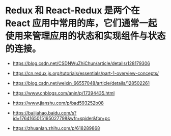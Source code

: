 <!--
 * @Author: lg
 * @Date: 2023-11-14 14:19:11
 * @LastEditors: lg
 * @LastEditTime: 2023-11-28 15:57:52
 * @Description: 
 * @FilePath: \vite-react\readme-store.md
-->
# Redux 和 React-Redux 是两个在 React 应用中常用的库，它们通常一起使用来管理应用的状态和实现组件与状态的连接。

- https://blog.csdn.net/CSDNWuZhiChun/article/details/128179306

- https://cn.redux.js.org/tutorials/essentials/part-1-overview-concepts/
- https://blog.csdn.net/weixin_66557048/article/details/128502261
- https://www.cnblogs.com/anin/p/17394435.html


- https://www.jianshu.com/p/bad593252b08
- https://baijiahao.baidu.com/s?id=1764165015195027798&wfr=spider&for=pc
- https://zhuanlan.zhihu.com/p/618289868